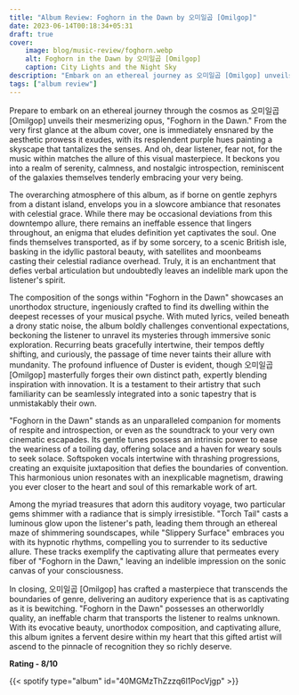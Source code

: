 ```yaml
---
title: "Album Review: Foghorn in the Dawn by 오미일곱 [Omilgop]"
date: 2023-06-14T00:18:34+05:31
draft: true
cover: 
    image: blog/music-review/foghorn.webp
    alt: Foghorn in the Dawn by 오미일곱 [Omilgop]
    caption: City Lights and the Night Sky
description: "Embark on an ethereal journey as 오미일곱 [Omilgop] unveils their mesmerizing opus, Foghorn in the Dawn."
tags: ["album review"]
---
```



Prepare to embark on an ethereal journey through the cosmos as 오미일곱 [Omilgop] unveils their mesmerizing opus, "Foghorn in the Dawn." From the very first glance at the album cover, one is immediately ensnared by the aesthetic prowess it exudes, with its resplendent purple hues painting a skyscape that tantalizes the senses. And oh, dear listener, fear not, for the music within matches the allure of this visual masterpiece. It beckons you into a realm of serenity, calmness, and nostalgic introspection, reminiscent of the galaxies themselves tenderly embracing your very being.

The overarching atmosphere of this album, as if borne on gentle zephyrs from a distant island, envelops you in a slowcore ambiance that resonates with celestial grace. While there may be occasional deviations from this downtempo allure, there remains an ineffable essence that lingers throughout, an enigma that eludes definition yet captivates the soul. One finds themselves transported, as if by some sorcery, to a scenic British isle, basking in the idyllic pastoral beauty, with satellites and moonbeams casting their celestial radiance overhead. Truly, it is an enchantment that defies verbal articulation but undoubtedly leaves an indelible mark upon the listener's spirit.

The composition of the songs within "Foghorn in the Dawn" showcases an unorthodox structure, ingeniously crafted to find its dwelling within the deepest recesses of your musical psyche. With muted lyrics, veiled beneath a drony static noise, the album boldly challenges conventional expectations, beckoning the listener to unravel its mysteries through immersive sonic exploration. Recurring beats gracefully intertwine, their tempos deftly shifting, and curiously, the passage of time never taints their allure with mundanity. The profound influence of Duster is evident, though 오미일곱 [Omilgop] masterfully forges their own distinct path, expertly blending inspiration with innovation. It is a testament to their artistry that such familiarity can be seamlessly integrated into a sonic tapestry that is unmistakably their own.

"Foghorn in the Dawn" stands as an unparalleled companion for moments of respite and introspection, or even as the soundtrack to your very own cinematic escapades. Its gentle tunes possess an intrinsic power to ease the weariness of a toiling day, offering solace and a haven for weary souls to seek solace. Softspoken vocals intertwine with thrashing progressions, creating an exquisite juxtaposition that defies the boundaries of convention. This harmonious union resonates with an inexplicable magnetism, drawing you ever closer to the heart and soul of this remarkable work of art.

Among the myriad treasures that adorn this auditory voyage, two particular gems shimmer with a radiance that is simply irresistible. "Torch Tail" casts a luminous glow upon the listener's path, leading them through an ethereal maze of shimmering soundscapes, while "Slippery Surface" embraces you with its hypnotic rhythms, compelling you to surrender to its seductive allure. These tracks exemplify the captivating allure that permeates every fiber of "Foghorn in the Dawn," leaving an indelible impression on the sonic canvas of your consciousness.

In closing, 오미일곱 [Omilgop] has crafted a masterpiece that transcends the boundaries of genre, delivering an auditory experience that is as captivating as it is bewitching. "Foghorn in the Dawn" possesses an otherworldly quality, an ineffable charm that transports the listener to realms unknown. With its evocative beauty, unorthodox composition, and captivating allure, this album ignites a fervent desire within my heart that this gifted artist will ascend to the pinnacle of recognition they so richly deserve.

**Rating - 8/10**

{{< spotify type="album" id="40MGMzThZzzq6l1PocVjgp" >}}
